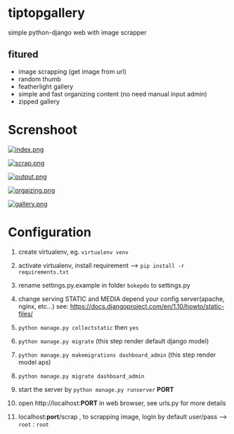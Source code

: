 # tiptopgallery
simple python-django web with image scrapper 

## fitured 
- image scrapping (get image from url)
- random thumb 
- featherlight gallery
- simple and fast organizing content (no need manual input admin)
- zipped gallery


# Screnshoot 
[![index.png](https://s6.postimg.org/a88az7mhd/index.png)](https://postimg.org/image/orfg0mfm5/)

[![scrap.png](https://s6.postimg.org/50rt8hv9t/scrap.png)](https://postimg.org/image/vylqa8fwt/)

[![output.png](https://s6.postimg.org/5p0nrftzl/output.png)](https://postimg.org/image/pwe3jqrgt/)

[![orgaizing.png](https://s6.postimg.org/4y3c7x28h/orgaizing.png)](https://postimg.org/image/q7qyirij1/)

[![gallery.png](https://s6.postimg.org/5et583fdd/gallery.png)](https://postimg.org/image/6tupwtggd/)

# Configuration

1. create virtualenv, eg. `virtualenv venv`

2. activate virtualenv, install requirement --> `pip install -r requirements.txt`

3. rename settings.py.example in folder `bokepdo` to settings.py

4. change serving STATIC and MEDIA depend your config server(apache, nginx, etc...) see: https://docs.djangoproject.com/en/1.10/howto/static-files/

5. `python manage.py collectstatic` then `yes`

6. `python manage.py migrate` (this step render default django model)

7. `python manage.py makemigrations dashboard_admin` (this step render model aps)

8. `python manage.py migrate dashboard_admin` 

9. start the server by `python manage.py runserver` **PORT**

10. open http://localhost:**PORT** in web browser, see urls.py for more details

11. localhost:**port**/scrap , to scrapping image, login by default user/pass --> `root` : `root`
